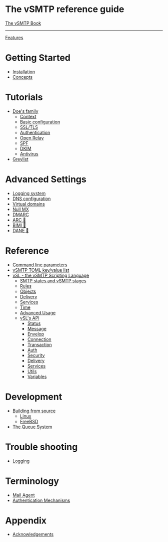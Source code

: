 The vSMTP reference guide
==========================

[The vSMTP Book](index.md)

----------------------

[Features](features.md)

# Getting Started

- [Installation](get-started/installation.md)
- [Concepts](get-started/concepts.md)

# Tutorials

- [Doe's family](tuto/0/doe.md)
  - [Context](tuto/0/context.md)
  - [Basic configuration](tuto/0/basic.md)
  - [SSL/TLS](tuto/0/ssl-tls.md)
  - [Authentication](tuto/0/auth-sasl.md)
  - [Open Relay](tuto/0/open-relay.md)
  - [SPF](tuto/0/spf.md)
  - [DKIM](tuto/0/dkim.md)
  - [Antivirus](tuto/0/antivirus.md)
- [Greylist](tuto/1/greylist.md)

# Advanced Settings

- [Logging system](advanced/logging.md)
- [DNS configuration](advanced/dns.md)
- [Virtual domains](advanced/virtual-domain.md)
- [Null MX](advanced/nullmx.md)
- [DMARC](advanced/dmarc.md)
- [ARC 🚧]()
- [BIMI 🚧]()
- [DANE 🚧]()

# Reference

- [Command line parameters](reference/command.md)
- [vSMTP TOML key/value list](reference/config-file.md)
- [vSL - the vSMTP Scripting Language](reference/vSL/vsl.md)
  - [SMTP states and vSMTP stages](reference/vSL/stages.md)
  - [Rules](reference/vSL/rules.md)
  - [Objects](reference/vSL/objects.md)
  - [Delivery](reference/vSL/delivery.md)
  - [Services](reference/vSL/services.md)
  - [Time](reference/vSL/time.md)
  - [Advanced Usage](reference/vSL/advanced.md)
  - [vSL's API](reference/vSL/api.md)
    - [Status](reference/vSL/api/Status.md)
    - [Message](reference/vSL/api/Message.md)
    - [Envelop](reference/vSL/api/Envelop.md)
    - [Connection](reference/vSL/api/Connection.md)
    - [Transaction](reference/vSL/api/Transaction.md)
    - [Auth](reference/vSL/api/Auth.md)
    - [Security](reference/vSL/api/Security.md)
    - [Delivery](reference/vSL/api/Delivery.md)
    - [Services](reference/vSL/api/Services.md)
    - [Utils](reference/vSL/api/Utils.md)
    - [Variables](reference/vSL/api/Variables.md)

# Development

- [Building from source](dev/build/source.md)
  - [Linux](dev/build/source/linux.md)
  - [FreeBSD](dev/build/source/freebsd.md)
- [The Queue System](dev/queues.md)

# Trouble shooting

- [Logging](troubles/nolog.md)

# Terminology

- [Mail Agent](term/agent.md)
- [Authentication Mechanisms](term/authentication.md)

# Appendix

- [Acknowledgements](appendix/acknowledgements.md)

